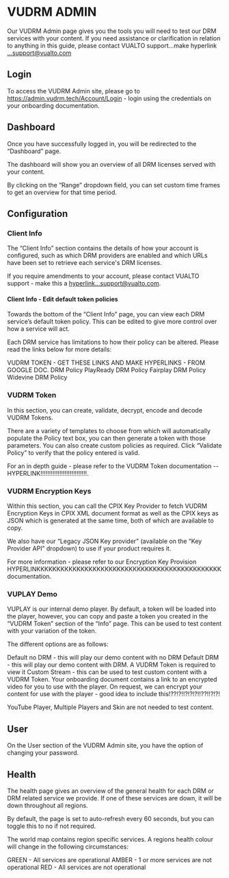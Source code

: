# VUDRM ADMIN

Our VUDRM Admin page gives you the tools you will need to test our DRM services with your content. If you need assistance or clarification in relation to anything in this guide, please contact VUALTO support...make hyperlink ...support@vualto.com

## Login

To access the VUDRM Admin site, please go to https://admin.vudrm.tech/Account/Login - login using the credentials on your onboarding documentation.

## Dashboard

Once you have successfully logged in, you will be redirected to the “Dashboard” page.

The dashboard will show you an overview of all DRM licenses served with your content.

By clicking on the “Range” dropdown field, you can set custom time frames to get an overview for that time period.

## Configuration

### Client Info

The “Client Info” section contains the details of how your account is configured, such as which DRM providers are enabled and which URLs have been set to retrieve each service's DRM licenses.

If you require amendments to your account, please contact VUALTO support - make this a hyperlink...support@vualto.com.

#### Client Info - Edit default token policies

Towards the bottom of the “Client Info” page, you can view each DRM service’s default token policy. This can be edited to give more control over how a service will act.

Each DRM service has limitations to how their policy can be altered. Please read the links below for more details:

VUDRM TOKEN - GET THESE LINKS AND MAKE HYPERLINKS - FROM GOOGLE DOC.
DRM Policy
PlayReady DRM Policy
Fairplay DRM Policy
Widevine DRM Policy

### VUDRM Token

In this section, you can create, validate, decrypt, encode and decode VUDRM Tokens.

There are a variety of templates to choose from which will automatically populate the Policy text box, you can then generate a token with those parameters. You can also create custom policies as required. Click “Validate Policy” to verify that the policy entered is valid.

For an in depth guide - please refer to the VUDRM Token documentation -- HYPERLINK!!!!!!!!!!!!!!!!!!!!!!!!!!!. 

### VUDRM Encryption Keys

Within this section, you can call the CPIX Key Provider to fetch VUDRM Encryption Keys in CPIX XML document format as well as the CPIX keys as JSON which is generated at the same time, both of which are available to copy. 

We also have our “Legacy JSON Key provider” (available on the “Key Provider API” dropdown) to use if your product requires it.

For more information - please refer to our Encryption Key Provision HYPERLINKKKKKKKKKKKKKKKKKKKKKKKKKKKKKKKKKKKKKKKKKKKKKK documentation.

### VUPLAY Demo

VUPLAY is our internal demo player. By default, a token will be loaded into the player, however, you can copy and paste a token you created in the “VUDRM Token” section of the “Info” page. This can be used to test content with your variation of the token. 

The different options are as follows: 

Default no DRM - this will play our demo content with no DRM
Default DRM - this will play our demo content with DRM. A VUDRM Token is required to view it
Custom Stream - this can be used to test custom content with a VUDRM Token. Your onboarding document contains a link to an encrypted video for you to use with the player. On request, we can encrypt your content for use with the player - good idea to include this!??!?!!?!?!?!!??!!?!?!

YouTube Player, Multiple Players and Skin are not needed to test content.

## User

On the User section of the VUDRM Admin site, you have the option of changing your password.

## Health

The health page gives an overview of the general health for each DRM or DRM related service we provide. If one of these services are down, it will be down throughout all regions.

By default, the page is set to auto-refresh every 60 seconds, but you can toggle this to no if not required.

The world map contains region specific services. A regions health colour will change in the following circumstances: 

GREEN - All services are operational
AMBER - 1 or more services are not operational
RED - All services are not operational


